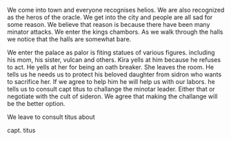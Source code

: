We come into town and everyone recognises helios. We are also recognized as the heros of the oracle. We get into the city and people are all sad for some reason. We believe that reason is because there have been many minator attacks. We enter the kings chambors. As we walk through the halls we notice that the halls are somewhat bare.

We enter the palace as palor is fiting statues of various figures. including his mom, his sister, vulcan and others. Kira yells at him because he refuses to act. He yells at her for being an oath breaker. She leaves the room. He tells us he needs us to protect his beloved daughter from sidron who wants to sacrifice her. If we agree to help him he will help us with our labors. he tells us to consult capt titus to challange the minotar leader. Either that or negotiate with the cult of sideron. We agree that making the challange will be the better option. 

We leave to consult titus about 

capt. titus